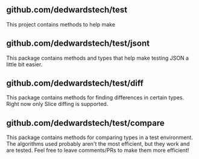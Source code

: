 ## github.com/dedwardstech/test
This project contains methods to help make 

## github.com/dedwardstech/test/jsont
This package contains methods and types that help make testing JSON a little bit easier.

## github.com/dedwardstech/test/diff
This package contains methods for finding differences in certain types.
Right now only Slice diffing is supported.

## github.com/dedwardstech/test/compare
This package contains methods for comparing types in a test environment.
The algorithms used probably aren't the most efficient, but they work and
are tested. Feel free to leave comments/PRs to make them more efficient!

